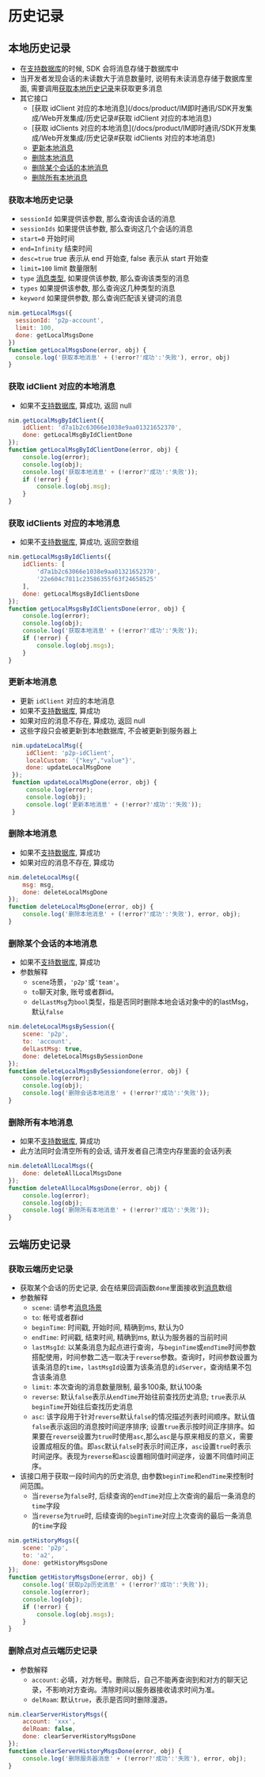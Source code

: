 # 历史记录

## <span id="本地历史记录">本地历史记录</span>

- 在[支持数据库](/docs/product/IM即时通讯/SDK开发集成/Web开发集成/集成方式#支持数据库)的时候, SDK 会将消息存储于数据库中
- 当开发者发现会话的未读数大于消息数量时, 说明有未读消息存储于数据库里面, 需要调用[获取本地历史记录](/docs/product/IM即时通讯/SDK开发集成/Web开发集成/历史记录#获取本地历史记录)来获取更多消息
- 其它接口
    - [获取 idClient 对应的本地消息](/docs/product/IM即时通讯/SDK开发集成/Web开发集成/历史记录#获取 idClient 对应的本地消息)
    - [获取 idClients 对应的本地消息](/docs/product/IM即时通讯/SDK开发集成/Web开发集成/历史记录#获取 idClients 对应的本地消息)
    - [更新本地消息](/docs/product/IM即时通讯/SDK开发集成/Web开发集成/历史记录#更新本地消息)
    - [删除本地消息](/docs/product/IM即时通讯/SDK开发集成/Web开发集成/历史记录#删除本地消息)
    - [删除某个会话的本地消息](/docs/product/IM即时通讯/SDK开发集成/Web开发集成/历史记录#删除某个会话的本地消息)
    - [删除所有本地消息](/docs/product/IM即时通讯/SDK开发集成/Web开发集成/历史记录#删除所有本地消息)

### <span id="获取本地历史记录">获取本地历史记录</span>

- `sessionId` 如果提供该参数, 那么查询该会话的消息
- `sessionIds` 如果提供该参数, 那么查询这几个会话的消息
- `start=0` 开始时间
- `end=Infinity` 结束时间
- `desc=true` true 表示从 end 开始查, false 表示从 start 开始查
- `limit=100` limit 数量限制
- `type` [消息类型](/docs/product/IM即时通讯/SDK开发集成/Web开发集成/消息收发#消息类型), 如果提供该参数, 那么查询该类型的消息
- `types` 如果提供该参数, 那么查询这几种类型的消息
- `keyword` 如果提供参数, 那么查询匹配该关键词的消息

```javascript
nim.getLocalMsgs({
  sessionId: 'p2p-account',
  limit: 100,
  done: getLocalMsgsDone
})
function getLocalMsgsDone(error, obj) {
  console.log('获取本地消息' + (!error?'成功':'失败'), error, obj)
}
```

### <span id="获取 idClient 对应的本地消息">获取 idClient 对应的本地消息</span>

- 如果不[支持数据库](/docs/product/IM即时通讯/SDK开发集成/Web开发集成/集成方式#支持数据库), 算成功, 返回 null

```javascript
nim.getLocalMsgByIdClient({
    idClient: 'd7a1b2c63066e1038e9aa01321652370',
    done: getLocalMsgByIdClientDone
});
function getLocalMsgByIdClientDone(error, obj) {
    console.log(error);
    console.log(obj);
    console.log('获取本地消息' + (!error?'成功':'失败'));
    if (!error) {
        console.log(obj.msg);
    }
}
```

### <span id="获取 idClients 对应的本地消息">获取 idClients 对应的本地消息</span>

- 如果不[支持数据库](/docs/product/IM即时通讯/SDK开发集成/Web开发集成/集成方式#支持数据库), 算成功, 返回空数组

```javascript
nim.getLocalMsgsByIdClients({
    idClients: [
        'd7a1b2c63066e1038e9aa01321652370',
        '22e604c7811c23586355f63f24658525'
    ],
    done: getLocalMsgsByIdClientsDone
});
function getLocalMsgsByIdClientsDone(error, obj) {
    console.log(error);
    console.log(obj);
    console.log('获取本地消息' + (!error?'成功':'失败'));
    if (!error) {
        console.log(obj.msgs);
    }
}
```

### <span id="更新本地消息">更新本地消息</span>

- 更新 `idClient` 对应的本地消息
- 如果不[支持数据库](/docs/product/IM即时通讯/SDK开发集成/Web开发集成/集成方式#支持数据库), 算成功
- 如果对应的消息不存在, 算成功, 返回 null
- 这些字段只会被更新到本地数据库, 不会被更新到服务器上

```javascript
 nim.updateLocalMsg({
     idClient: 'p2p-idClient',
     localCustom: '{"key","value"}',
     done: updateLocalMsgDone
 });
 function updateLocalMsgDone(error, obj) {
     console.log(error);
     console.log(obj);
     console.log('更新本地消息' + (!error?'成功':'失败'));
 }
```

### <span id="删除本地消息">删除本地消息</span>

- 如果不[支持数据库](/docs/product/IM即时通讯/SDK开发集成/Web开发集成/集成方式#支持数据库), 算成功
- 如果对应的消息不存在, 算成功

```javascript
nim.deleteLocalMsg({
    msg: msg,
    done: deleteLocalMsgDone
});
function deleteLocalMsgDone(error, obj) {
    console.log('删除本地消息' + (!error?'成功':'失败'), error, obj);
}
```

### <span id="删除某个会话的本地消息">删除某个会话的本地消息</span>

- 如果不[支持数据库](/docs/product/IM即时通讯/SDK开发集成/Web开发集成/集成方式#支持数据库), 算成功
- 参数解释
  - `scene`场景，`'p2p'`或`'team'`。
  - `to`聊天对象, 账号或者群id。
  - `delLastMsg`为`bool`类型，指是否同时删除本地会话对象中的的lastMsg，默认`false`

```javascript
nim.deleteLocalMsgsBySession({
    scene: 'p2p',
    to: 'account',
    delLastMsg: true,
    done: deleteLocalMsgsBySessionDone
});
function deleteLocalMsgsBySessiondone(error, obj) {
    console.log(error);
    console.log(obj);
    console.log('删除会话本地消息' + (!error?'成功':'失败'));
}
```

### <span id="删除所有本地消息">删除所有本地消息</span>

- 如果不[支持数据库](/docs/product/IM即时通讯/SDK开发集成/Web开发集成/集成方式#支持数据库), 算成功
- 此方法同时会清空所有的会话, 请开发者自己清空内存里面的会话列表

```javascript
nim.deleteAllLocalMsgs({
    done: deleteAllLocalMsgsDone
});
function deleteAllLocalMsgsDone(error, obj) {
    console.log(error);
    console.log(obj);
    console.log('删除所有本地消息' + (!error?'成功':'失败'));
}
```

<!--SKIP-BEGIN-->
## <span id="云端历史记录">云端历史记录</span>

### <span id="获取云端历史记录">获取云端历史记录</span>

- 获取某个会话的历史记录, 会在结果回调函数`done`里面接收到[消息](/docs/product/IM即时通讯/SDK开发集成/Web开发集成/消息收发#消息对象)数组
- 参数解释
    - `scene`: 请参考[消息场景](/docs/product/IM即时通讯/SDK开发集成/Web开发集成/消息收发#消息场景)
    - `to`: 帐号或者群id
    - `beginTime`: 时间戳, 开始时间, 精确到ms, 默认为0
    - `endTime`: 时间戳, 结束时间, 精确到ms, 默认为服务器的当前时间
    - `lastMsgId`: 以某条消息为起点进行查询，与`beginTime`或`endTime`时间参数搭配使用，时间参数二选一取决于`reverse`参数。查询时，时间参数设置为该条消息的`time`，`lastMsgId`设置为该条消息的`idServer`，查询结果不包含该条消息
    - `limit`: 本次查询的消息数量限制, 最多100条, 默认100条
    - `reverse`: 默认`false`表示从`endTime`开始往前查找历史消息; `true`表示从`beginTime`开始往后查找历史消息
    - `asc`: 该字段用于针对`reverse`默认`false`的情况描述列表时间顺序。默认值`false`表示返回的消息按时间逆序排序; 设置`true`表示按时间正序排序。如果要在`reverse`设置为`true`时使用`asc`,那么`asc`是与原来相反的意义，需要设置成相反的值。即`asc`默认`false`时表示时间正序，`asc`设置`true`时表示时间逆序。表现为`reverse`和`asc`设置相同值时间逆序，设置不同值时间正序。
- 该接口用于获取一段时间内的历史消息, 由参数`beginTime`和`endTime`来控制时间范围。
    - 当`reverse`为`false`时, 后续查询的`endTime`对应上次查询的最后一条消息的`time`字段
    - 当`reverse`为`true`时, 后续查询的`beginTime`对应上次查询的最后一条消息的`time`字段

```javascript
nim.getHistoryMsgs({
    scene: 'p2p',
    to: 'a2',
    done: getHistoryMsgsDone
});
function getHistoryMsgsDone(error, obj) {
    console.log('获取p2p历史消息' + (!error?'成功':'失败'));
    console.log(error);
    console.log(obj);
    if (!error) {
        console.log(obj.msgs);
    }
}
```

### <span id="删除点对点云端历史记录">删除点对点云端历史记录</span>

- 参数解释
    - `account`: 必填，对方帐号。删除后，自己不能再查询到和对方的聊天记录，不影响对方查询。清除时间以服务器接收请求时间为准。
    - `delRoam`: 默认`true`，表示是否同时删除漫游。

```javascript
nim.clearServerHistoryMsgs({
    account: 'xxx',
    delRoam: false,
    done: clearServerHistoryMsgsDone
});
function clearServerHistoryMsgsDone(error, obj) {
    console.log('删除服务器消息' + (!error?'成功':'失败'), error, obj);
}
```
<!--SKIP-END-->
